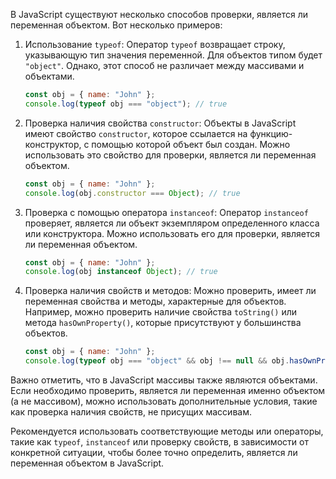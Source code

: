 В JavaScript существуют несколько способов проверки, является ли переменная объектом. Вот несколько примеров:

1. Использование `typeof`: Оператор `typeof` возвращает строку, указывающую тип значения переменной. Для объектов типом будет `"object"`. Однако, этот способ не различает между массивами и объектами.
   ```javascript
   const obj = { name: "John" };
   console.log(typeof obj === "object"); // true
   ```

2. Проверка наличия свойства `constructor`: Объекты в JavaScript имеют свойство `constructor`, которое ссылается на функцию-конструктор, с помощью которой объект был создан. Можно использовать это свойство для проверки, является ли переменная объектом.
   ```javascript
   const obj = { name: "John" };
   console.log(obj.constructor === Object); // true
   ```

3. Проверка с помощью оператора `instanceof`: Оператор `instanceof` проверяет, является ли объект экземпляром определенного класса или конструктора. Можно использовать его для проверки, является ли переменная объектом.
   ```javascript
   const obj = { name: "John" };
   console.log(obj instanceof Object); // true
   ```

4. Проверка наличия свойств и методов: Можно проверить, имеет ли переменная свойства и методы, характерные для объектов. Например, можно проверить наличие свойства `toString()` или метода `hasOwnProperty()`, которые присутствуют у большинства объектов.
   ```javascript
   const obj = { name: "John" };
   console.log(typeof obj === "object" && obj !== null && obj.hasOwnProperty("toString")); // true
   ```

Важно отметить, что в JavaScript массивы также являются объектами. Если необходимо проверить, является ли переменная именно объектом (а не массивом), можно использовать дополнительные условия, такие как проверка наличия свойств, не присущих массивам.

Рекомендуется использовать соответствующие методы или операторы, такие как `typeof`, `instanceof` или проверку свойств, в зависимости от конкретной ситуации, чтобы более точно определить, является ли переменная объектом в JavaScript.